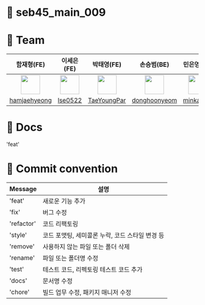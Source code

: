 # 🌟 seb45_main_009


# 🌟 Team

| 함재형(FE) | 이세은(FE) | 박태영(FE) | 손승범(BE) | 민은영(BE) | 김소연(BE) | 염동훈(BE) |
:----: | :----: | :----: | :----: | :----: | :----: | :----: |
| <img src="" width="50px"> | <img src="" width="50px"> | <img src="" width="50px"/> |  <img src="" width="50px"> | <img src="" width="50px"> | <img src="" width="50px">  | <img src="" width="50px"> | <img src="" width="50px">  
|[hamjaehyeong](https://github.com/hamjaehyeong) | [lse0522](https://github.com/lse0522) | [TaeYoungPar](https://github.com/TaeYoungPar) | [donghoonyeom](https://github.com/donghoonyeom) | [minkawoo](https://github.com/minkawoo) | [bonbon0808](https://github.com/bonbon0808) | [donghoonyeom](https://github.com/donghoonyeom) |


# 🌟 Docs


'feat'
# 🌟 Commit convention
| Message  | 설명                                            |
| -------- | ----------------------------------------------- |
| 'feat'	   | 새로운 기능 추가                                |
| 'fix'	     | 버그 수정                                |
| 'refactor' | 코드 리팩토링                                |
| 'style'	   | 코드 포맷팅, 세미콜론 누락, 코드 스타일 변경 등                                |
| 'remove'	 | 사용하지 않는 파일 또는 폴더 삭제                                |
| 'rename'	 | 파일 또는 폴더명 수정                                |
| 'test'	   | 테스트 코드, 리펙토링 테스트 코드 추가                                |
| 'docs'	   | 문서명 수정                                |
| 'chore'	   | 빌드 업무 수정, 패키지 매니저 수정                                |
